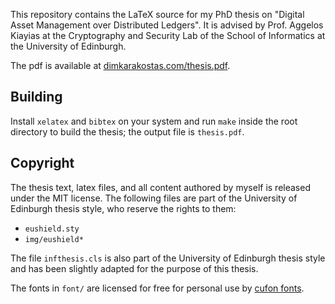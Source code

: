 This repository contains the LaTeX source for my PhD thesis on "Digital Asset
Management over Distributed Ledgers". It is advised by Prof. Aggelos Kiayias at
the Cryptography and Security Lab of the School of Informatics at the University
of Edinburgh.

The pdf is available at
[dimkarakostas.com/thesis.pdf](https://dimkarakostas.com/thesis.pdf).

## Building

Install `xelatex` and `bibtex` on your system and run `make` inside the root
directory to build the thesis; the output file is `thesis.pdf`.

## Copyright

The thesis text, latex files, and all content authored by myself is released
under the MIT license. The following files are part of the University of
Edinburgh thesis style, who reserve the rights to them:

* `eushield.sty`
* `img/eushield*`

The file `infthesis.cls` is also part of the University of Edinburgh thesis
style and has been slightly adapted for the purpose of this thesis.

The fonts in `font/` are licensed for free for personal use by [cufon
fonts](https://www.cufonfonts.com/font/gill-sans-mt).
